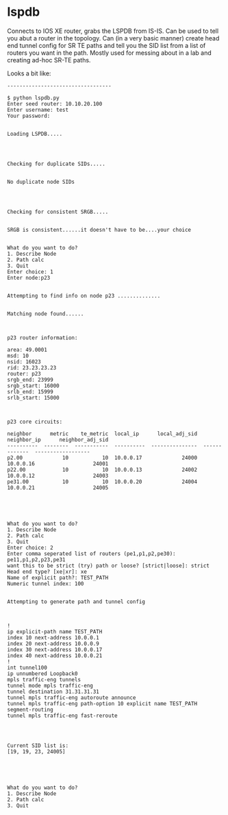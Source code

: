 # lspdb



 Connects to IOS XE router, grabs the LSPDB from IS-IS.
 Can be used to tell you abut a router in the topology.
 Can (in a very basic manner) create head end tunnel config for SR TE paths and tell you the SID list from a list of routers you want in the path.
 Mostly used for messing about in a lab and creating ad-hoc SR-TE paths.
 
 Looks a bit like:
 
 ```
 ----------------------------------
 
 $ python lspdb.py
Enter seed router: 10.10.20.100
Enter username: test
Your password:


Loading LSPDB.....




Checking for duplicate SIDs.....


No duplicate node SIDs




Checking for consistent SRGB.....


SRGB is consistent......it doesn't have to be....your choice

 
 What do you want to do?
 1. Describe Node
 2. Path calc
 3. Quit
Enter choice: 1
Enter node:p23


Attempting to find info on node p23 ..............


Matching node found......



p23 router information:

area: 49.0001
msd: 10
nsid: 16023
rid: 23.23.23.23
router: p23
srgb_end: 23999
srgb_start: 16000
srlb_end: 15999
srlb_start: 15000



p23 core circuits:

neighbor      metric    te_metric  local_ip      local_adj_sid  neighbor_ip      neighbor_adj_sid
----------  --------  -----------  ----------  ---------------  -------------  ------------------
p2.00             10           10  10.0.0.17             24000  10.0.0.16                   24001
p22.00            10           10  10.0.0.13             24002  10.0.0.12                   24003
pe31.00           10           10  10.0.0.20             24004  10.0.0.21                   24005





What do you want to do?
 1. Describe Node
 2. Path calc
 3. Quit
 Enter choice: 2
Enter comma seperated list of routers (pe1,p1,p2,pe30): pe11,p1,p2,p23,pe31
want this to be strict (try) path or loose? [strict|loose]: strict
Head end type? [xe|xr]: xe
Name of explicit path?: TEST_PATH
Numeric tunnel index: 100


Attempting to generate path and tunnel config



!
ip explicit-path name TEST_PATH
 index 10 next-address 10.0.0.1
 index 20 next-address 10.0.0.9
 index 30 next-address 10.0.0.17
 index 40 next-address 10.0.0.21
!
int tunnel100
 ip unnumbered Loopback0
 mpls traffic-eng tunnels
 tunnel mode mpls traffic-eng
 tunnel destination 31.31.31.31
 tunnel mpls traffic-eng autoroute announce
 tunnel mpls traffic-eng path-option 10 explicit name TEST_PATH segment-routing
 tunnel mpls traffic-eng fast-reroute




Current SID list is:
[19, 19, 23, 24005]





What do you want to do?
 1. Describe Node
 2. Path calc
 3. Quit
 ```
